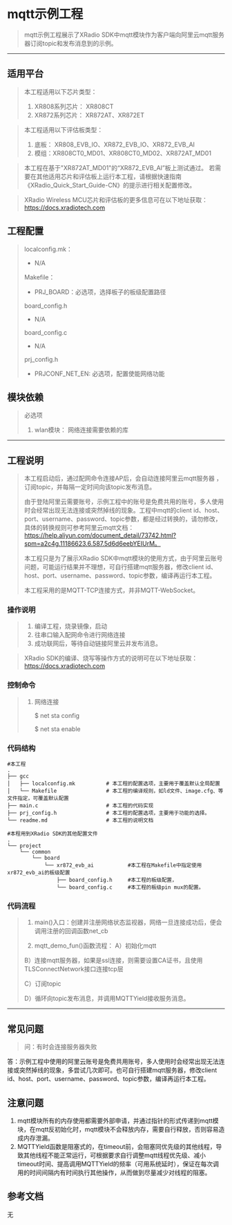 # mqtt示例工程

> mqtt示例工程展示了XRadio SDK中mqtt模块作为客户端向阿里云mqtt服务器订阅topic和发布消息到的示例。
>

---

## 适用平台

> 本工程适用以下芯片类型：
>
> 1. XR808系列芯片： XR808CT
> 2. XR872系列芯片： XR872AT、XR872ET

> 本工程适用以下评估板类型：
> 1. 底板： XR808_EVB_IO、XR872_EVB_IO、XR872_EVB_AI
> 2. 模组：XR808CT0_MD01、XR808CT0_MD02、XR872AT_MD01

> 本工程在基于"XR872AT_MD01"的“XR872_EVB_AI”板上测试通过。
> 若需要在其他适用芯片和评估板上运行本工程，请根据快速指南《XRadio_Quick_Start_Guide-CN》的提示进行相关配置修改。

> XRadio Wireless MCU芯片和评估板的更多信息可在以下地址获取：
> https://docs.xradiotech.com

## 工程配置

> localconfig.mk：
> * N/A
>
> Makefile：
> * PRJ_BOARD：必选项，选择板子的板级配置路径
>
> board_config.h
> * N/A
>
> board_config.c
> * N/A
>
> prj_config.h
>
> * PRJCONF_NET_EN: 必选项，配置使能网络功能

## 模块依赖

> 必选项
>
> 1. wlan模块： 网络连接需要依赖的库

---

## 工程说明

> 本工程启动后，通过配网命令连接AP后，会自动连接阿里云mqtt服务器 ，订阅topic，并每隔一定时间向该topic发布消息。
>
> 由于登陆阿里云需要账号，示例工程中的账号是免费共用的账号，多人使用时会经常出现无法连接或突然掉线的现象。工程中mqtt的client id、host、port、username、password、topic参数，都是经过转换的，请勿修改，具体的转换规则可参考阿里云mqtt文档：https://help.aliyun.com/document_detail/73742.html?spm=a2c4g.11186623.6.587.5d6d6eebYEIUrM。
>
> 本工程只是为了展示XRadio SDK中mqtt模块的使用方式，由于阿里云账号问题，可能运行结果并不理想，可自行搭建mqtt服务器，修改client id、host、port、username、password、topic参数，编译再运行本工程。
>
> 本工程采用的是MQTT-TCP连接方式，并非MQTT-WebSocket。

### 操作说明

> 1. 编译工程，烧录镜像，启动
> 2. 往串口输入配网命令进行网络连接
> 3. 成功联网后，等待自动链接阿里云并发布消息。

> XRadio SDK的编译、烧写等操作方式的说明可在以下地址获取：
> https://docs.xradiotech.com

### 控制命令

> 1. 网络连接
>
>    $ net sta config <ssid> <passphrase>
>
>    $ net sta enable

### 代码结构
```
#本工程
.
├── gcc
│   ├── localconfig.mk          # 本工程的配置选项，主要用于覆盖默认全局配置
│   └── Makefile                # 本工程的编译规则，如ld文件、image.cfg、等文件指定，可覆盖默认配置
├── main.c                      # 本工程的代码实现
├── prj_config.h                # 本工程的配置选项，主要用于功能的选择。
└── readme.md                   # 本工程的说明文档

#本程用到XRadio SDK的其他配置文件
.
└── project
    └── common
        └── board
            └── xr872_evb_ai           #本工程在Makefile中指定使用xr872_evb_ai的板级配置
                ├── board_config.h     #本工程的板级配置，
                └── board_config.c     #本工程的板级pin mux的配置。
```
### 代码流程

> 1. main()入口：创建并注册网络状态监视器，网络一旦连接成功后，便会调用注册的回调函数net_cb
>
> 2. mqtt_demo_fun()函数流程：
>   A）初始化mqtt
>
>   B）连接mqtt服务器，如果是ssl连接，则需要设置CA证书，且使用TLSConnectNetwork接口连接tcp层
>
>   C）订阅topic
>
>   D）循环向topic发布消息，并调用MQTTYield接收服务消息。
>

---

## 常见问题

> 问：有时会连接服务器失败

   答：示例工程中使用的阿里云账号是免费共用账号，多人使用时会经常出现无法连接或突然掉线的现象，多尝试几次即可。也可自行搭建mqtt服务器，修改client id、host、port、username、password、topic参数，编译再运行本工程。

## 注意问题

1. mqtt模块所有的内存使用都需要外部申请，并通过指针的形式传递到mqtt模块，在mqtt反初始化时，mqtt模块不会释放内存，需要自行释放，否则容易造成内存泄漏。
2. MQTTYield函数是阻塞式的，在timeout前，会阻塞同优先级的其他线程，导致其他线程不能正常运行，可根据要求自行调整mqtt线程优先级、减小timeout时间、提高调用MQTTYield的频率（可用系统延时），保证在每次调用的时间间隔内有时间执行其他操作，从而做到尽量减少对线程的阻塞。 

## 参考文档

无